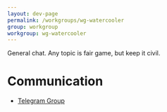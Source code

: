 ```yaml
---
layout: dev-page
permalink: /workgroups/wg-watercooler
group: workgroup
workgroup: wg-watercooler
---
```


General chat. Any topic is fair game, but keep it civil.

# Communication

* [Telegram Group](https://t.me/joinchat/HCYr51JfzqwI0xwKf-poow)
